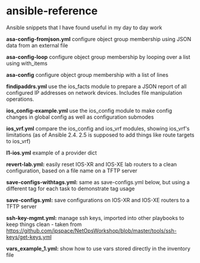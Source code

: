 # ansible-reference
Ansible snippets that I have found useful in my day to day work

**asa-config-fromjson.yml** configure object group membership using JSON data from an external file

**asa-config-loop** configure object group membership by looping over a list using with_items

**asa-config** configure object group membership with a list of lines

**findipaddrs.yml** use the ios_facts module to prepare a JSON report of all configured IP addresses on network devices. Includes file manipulation operations.

**ios_config-example.yml** use the ios_config module to make config changes in global config as well as configuration submodes

**ios_vrf.yml** compare the ios_config and ios_vrf modules, showing ios_vrf's limitations (as of Ansible 2.4. 2.5 is supposed to add things like route targets to ios_vrf)

**l1-ios.yml** example of a provider dict

**revert-lab.yml:** easily reset IOS-XR and IOS-XE lab routers to a clean configuration, based on a file name on a TFTP server

**save-configs-withtags.yml:** same as save-configs.yml below, but using a different tag for each task to demonstrate tag usage

**save-configs.yml:** save configurations on IOS-XR and IOS-XE routers to a TFTP server

**ssh-key-mgmt.yml:** manage ssh keys, imported into other playbooks to keep things clean - taken from
https://github.com/ipspace/NetOpsWorkshop/blob/master/tools/ssh-keys/get-keys.yml

**vars_example_1.yml:** show how to use vars stored directly in the inventory file
